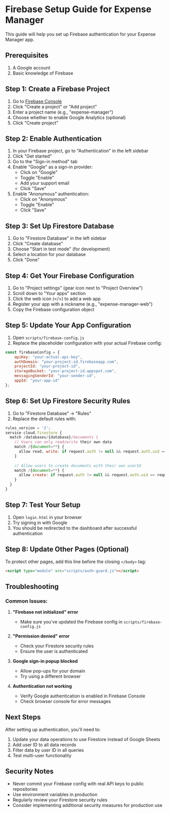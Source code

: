 # Firebase Setup Guide for Expense Manager

This guide will help you set up Firebase authentication for your Expense Manager app.

## Prerequisites

1. A Google account
2. Basic knowledge of Firebase

## Step 1: Create a Firebase Project

1. Go to [Firebase Console](https://console.firebase.google.com/)
2. Click "Create a project" or "Add project"
3. Enter a project name (e.g., "expense-manager")
4. Choose whether to enable Google Analytics (optional)
5. Click "Create project"

## Step 2: Enable Authentication

1. In your Firebase project, go to "Authentication" in the left sidebar
2. Click "Get started"
3. Go to the "Sign-in method" tab
4. Enable "Google" as a sign-in provider:
   - Click on "Google"
   - Toggle "Enable"
   - Add your support email
   - Click "Save"
5. Enable "Anonymous" authentication:
   - Click on "Anonymous"
   - Toggle "Enable"
   - Click "Save"

## Step 3: Set Up Firestore Database

1. Go to "Firestore Database" in the left sidebar
2. Click "Create database"
3. Choose "Start in test mode" (for development)
4. Select a location for your database
5. Click "Done"

## Step 4: Get Your Firebase Configuration

1. Go to "Project settings" (gear icon next to "Project Overview")
2. Scroll down to "Your apps" section
3. Click the web icon (</>) to add a web app
4. Register your app with a nickname (e.g., "expense-manager-web")
5. Copy the Firebase configuration object

## Step 5: Update Your App Configuration

1. Open `scripts/firebase-config.js`
2. Replace the placeholder configuration with your actual Firebase config:

```javascript
const firebaseConfig = {
    apiKey: "your-actual-api-key",
    authDomain: "your-project-id.firebaseapp.com",
    projectId: "your-project-id",
    storageBucket: "your-project-id.appspot.com",
    messagingSenderId: "your-sender-id",
    appId: "your-app-id"
};
```

## Step 6: Set Up Firestore Security Rules

1. Go to "Firestore Database" → "Rules"
2. Replace the default rules with:

```javascript
rules_version = '2';
service cloud.firestore {
  match /databases/{database}/documents {
    // Users can only read/write their own data
    match /{document=**} {
      allow read, write: if request.auth != null && request.auth.uid == resource.data.userId;
    }
    
    // Allow users to create documents with their own userId
    match /{document=**} {
      allow create: if request.auth != null && request.auth.uid == request.resource.data.userId;
    }
  }
}
```

## Step 7: Test Your Setup

1. Open `login.html` in your browser
2. Try signing in with Google
3. You should be redirected to the dashboard after successful authentication

## Step 8: Update Other Pages (Optional)

To protect other pages, add this line before the closing `</body>` tag:

```html
<script type="module" src="scripts/auth-guard.js"></script>
```

## Troubleshooting

### Common Issues:

1. **"Firebase not initialized" error**
   - Make sure you've updated the Firebase config in `scripts/firebase-config.js`

2. **"Permission denied" error**
   - Check your Firestore security rules
   - Ensure the user is authenticated

3. **Google sign-in popup blocked**
   - Allow pop-ups for your domain
   - Try using a different browser

4. **Authentication not working**
   - Verify Google authentication is enabled in Firebase Console
   - Check browser console for error messages

## Next Steps

After setting up authentication, you'll need to:

1. Update your data operations to use Firestore instead of Google Sheets
2. Add user ID to all data records
3. Filter data by user ID in all queries
4. Test multi-user functionality

## Security Notes

- Never commit your Firebase config with real API keys to public repositories
- Use environment variables in production
- Regularly review your Firestore security rules
- Consider implementing additional security measures for production use 